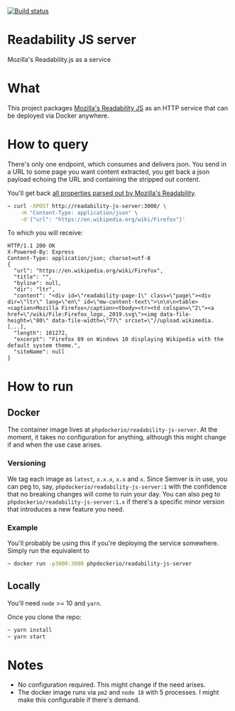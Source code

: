 [![Build status](https://ci.auronconsulting.co.uk/api/v1/teams/main/pipelines/readability-js-server/jobs/build-and-publish-master/badge)](https://ci.auronconsulting.co.uk/teams/main/pipelines/readability-js-server)

# Readability JS server

Mozilla's Readability.js as a service

# What

This project packages [Mozilla's Readability JS](https://github.com/mozilla/readability) as an HTTP service that can be 
deployed via Docker anywhere.

# How to query

There's only one endpoint, which consumes and delivers json. You send in a URL to some page you want content extracted, 
you get back a json payload echoing the URL and containing the stripped out content.

You'll get back [all properties parsed out by Mozilla's Readability](https://github.com/mozilla/readability#parse).

```bash
~ curl -XPOST http://readability-js-server:3000/ \
    -H "Content-Type: application/json" \
    -d'{"url": "https://en.wikipedia.org/wiki/Firefox"}'
```

To which you will receive:
```
HTTP/1.1 200 OK
X-Powered-By: Express
Content-Type: application/json; charset=utf-8
{
  "url": "https://en.wikipedia.org/wiki/Firefox",
  "title": "",
  "byline": null,
  "dir": "ltr",
  "content": "<div id=\"readability-page-1\" class=\"page\"><div dir=\"ltr\" lang=\"en\" id=\"mw-content-text\">\n\n\n<table><caption>Mozilla Firefox</caption><tbody><tr><td colspan=\"2\"><a href=\"/wiki/File:Firefox_logo,_2019.svg\"><img data-file-height=\"80\" data-file-width=\"77\" srcset=\"//upload.wikimedia. [...],
  "length": 101272,
  "excerpt": "Firefox 89 on Windows 10 displaying Wikipedia with the default system theme.",
  "siteName": null
}
```

# How to run

## Docker

The container image lives at `phpdockerio/readability-js-server`. At the moment, it takes no configuration for anything,
although this might change if and when the use case arises.

### Versioning

We tag each image as `latest`, `x.x.x`, `x.x` and `x`. Since Semver is in use, you can peg to, say, 
`phpdockerio/readability-js-server:1` with the confidence that no breaking changes will come to ruin your day. You can
also peg to `phpdockerio/readability-js-server:1.x` if there's a specific minor version that introduces a new feature
you need.

### Example
You'll probably be using this if you're deploying the service somewhere. Simply run the equivalent to 
```bash
~ docker run -p3000:3000 phpdockerio/readability-js-server
``` 

## Locally

You'll need `node` >= 10 and `yarn`.

Once you clone the repo:
```bash
~ yarn install
~ yarn start
```

# Notes
  * No configuration required. This might change if the need arises.
  * The docker image runs via `pm2` and `node 18` with 5 processes. I might make this configurable if there's demand.
